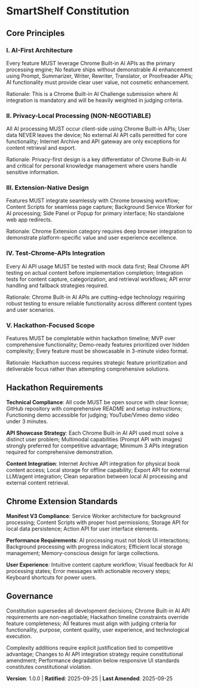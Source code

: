 <!--
Sync Impact Report:
- Version change: 0.0.0 → 1.0.0
- Initial constitution creation for SmartShelf project
- Added principles: AI-First, Privacy-Local, Extension-Native, Test-Chrome-APIs, Hackathon-Focused
- Added sections: Hackathon Requirements, Chrome Extension Standards
- Templates requiring updates: All templates already align with constitution requirements (✅)
- Follow-up TODOs: None
-->

# SmartShelf Constitution

## Core Principles

### I. AI-First Architecture

Every feature MUST leverage Chrome Built-in AI APIs as the primary processing engine; No feature ships without demonstrable AI enhancement using Prompt, Summarizer, Writer, Rewriter, Translator, or Proofreader APIs; AI functionality must provide clear user value, not cosmetic enhancement.

Rationale: This is a Chrome Built-in AI Challenge submission where AI integration is mandatory and will be heavily weighted in judging criteria.

### II. Privacy-Local Processing (NON-NEGOTIABLE)

All AI processing MUST occur client-side using Chrome Built-in APIs; User data NEVER leaves the device; No external AI API calls permitted for core functionality; Internet Archive and API gateway are only exceptions for content retrieval and export.

Rationale: Privacy-first design is a key differentiator of Chrome Built-in AI and critical for personal knowledge management where users handle sensitive information.

### III. Extension-Native Design

Features MUST integrate seamlessly with Chrome browsing workflow; Content Scripts for seamless page capture; Background Service Worker for AI processing; Side Panel or Popup for primary interface; No standalone web app redirects.

Rationale: Chrome Extension category requires deep browser integration to demonstrate platform-specific value and user experience excellence.

### IV. Test-Chrome-APIs Integration

Every AI API usage MUST be tested with mock data first; Real Chrome API testing on actual content before implementation completion; Integration tests for content capture, categorization, and retrieval workflows; API error handling and fallback strategies required.

Rationale: Chrome Built-in AI APIs are cutting-edge technology requiring robust testing to ensure reliable functionality across different content types and user scenarios.

### V. Hackathon-Focused Scope

Features MUST be completable within hackathon timeline; MVP over comprehensive functionality; Demo-ready features prioritized over hidden complexity; Every feature must be showcasable in 3-minute video format.

Rationale: Hackathon success requires strategic feature prioritization and deliverable focus rather than attempting comprehensive solutions.

## Hackathon Requirements

**Technical Compliance**: All code MUST be open source with clear license; GitHub repository with comprehensive README and setup instructions; Functioning demo accessible for judging; YouTube/Vimeo demo video under 3 minutes.

**API Showcase Strategy**: Each Chrome Built-in AI API used must solve a distinct user problem; Multimodal capabilities (Prompt API with images) strongly preferred for competitive advantage; Minimum 3 APIs integration required for comprehensive demonstration.

**Content Integration**: Internet Archive API integration for physical book content access; Local storage for offline capability; Export API for external LLM/agent integration; Clean separation between local AI processing and external content retrieval.

## Chrome Extension Standards

**Manifest V3 Compliance**: Service Worker architecture for background processing; Content Scripts with proper host permissions; Storage API for local data persistence; Action API for user interface elements.

**Performance Requirements**: AI processing must not block UI interactions; Background processing with progress indicators; Efficient local storage management; Memory-conscious design for large collections.

**User Experience**: Intuitive content capture workflow; Visual feedback for AI processing states; Error messages with actionable recovery steps; Keyboard shortcuts for power users.

## Governance

Constitution supersedes all development decisions; Chrome Built-in AI API requirements are non-negotiable; Hackathon timeline constraints override feature completeness; All features must align with judging criteria for functionality, purpose, content quality, user experience, and technological execution.

Complexity additions require explicit justification tied to competitive advantage; Changes to AI API integration strategy require constitutional amendment; Performance degradation below responsive UI standards constitutes constitutional violation.

**Version**: 1.0.0 | **Ratified**: 2025-09-25 | **Last Amended**: 2025-09-25
